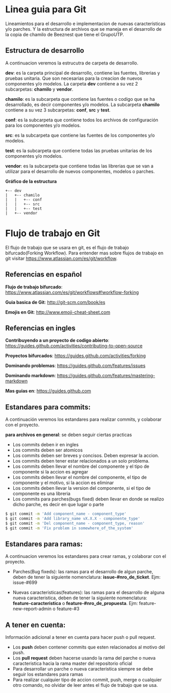 Linea guia para Git
===================
Lineamientos para el desarrollo e implementacion de nuevas características y/o parches. Y la estructura de archivos que se maneja en el desarrollo de la copia de chamilo de Beeznest que tiene el GrupoUTP.


Estructura de desarrollo
------------------------
A continuacion veremos la estrucutra de carpeta de desarrollo.

**dev**: es la carpeta principal de desarrollo, contiene las fuentes, librerias y pruebas unitaria. Que son necesarias para la creacion de nuevos componentes y/o modelos. La carpeta **dev** contiene a su vez 2 subcarpetas: **chamilo** y **vendor**.

**chamilo**: es la subcarpeta que contiene las fuentes o codigo que se ha desarrollado, es decir componentes y/o modelos. La subcarpeta **chamilo** contiene a su vez 3 subcarpetas: **conf**, **src** y **test**.

**conf**: es la subcarpeta que contiene todos los archivos de configuración para los componentes y/o modelos.

**src**: es la subcarpeta que contiene las fuentes de los componentes y/o modelos.

**test**: es la subcarpeta que contiene todas las pruebas unitarias de los componentes y/o modelos.

**vendor**: es la subcarpeta que contiene todas las librerias que se van a utilizar para el desarrollo de nuevos componentes, modelos o parches.

**Gráfico de la estructura**

```
+-- dev
|   +-- chamilo
|   |   +-- conf
|   |   +-- src
|   |   +-- test
|   +-- vendor
```

Flujo de trabajo en Git
=======================
El flujo de trabajo que se usara en git, es el flujo de trabajo bifurcado(Forking Workflow). 
Para entender mas sobre flujos de trabajo en git visitar https://www.atlassian.com/es/git/workflow.

Referencias en español
----------------------
**Flujo de trabajo bifurcado**: https://www.atlassian.com/es/git/workflows#!workflow-forking

**Guia basica de Git**: http://git-scm.com/book/es

**Emojis en Git**: http://www.emoji-cheat-sheet.com


Referencias en ingles
---------------------
**Contribuyendo a un proyecto de codigo abierto**: https://guides.github.com/activities/contributing-to-open-source

**Proyectos bifurcados**: https://guides.github.com/activities/forking

**Dominando problemas**: https://guides.github.com/features/issues

**Dominando markdown**: https://guides.github.com/features/mastering-markdown

**Mas guias en**: https://guides.github.com

Estandares para commits:
----------------------
A continuación veremos los estandares para realizar commits, y colaborar con el proyecto.

**para archivos en general**: se deben seguir ciertas practicas

* Los commits deben ir en ingles
* Los commits deben ser atomicos
* Los commits deben ser breves y concisos. Deben expresar la accion.
* Los commits deben tener estar relacionados a un solo problema.
* Los commits deben llevar el nombre del componente y el tipo de componente si la accion es agregar
* Los commits deben llevar el nombre del componente, el tipo de componente y el motivo, si la accion es eliminar
* Los commits deben llevar la version del componente, si el tipo de componente es una libreria
* Los commits para parches(bugs fixed) deben llevar en donde se realizo dicho parche, es decir en que lugar o parte

```bash
$ git commit -m 'Add component_name - component_type'
$ git commit -m 'Add library_name vX.X.X - componente_type'
$ git commit -m 'Del component_name - component_type, reason'
$ git commit -m 'Fix problem in somewhere_of_the_system'
```

Estandares para ramas:
----------------------
A continuacion veremos los estandares para crear ramas, y colaborar con el proyecto.

* Parches(Bug fixeds): las ramas para el desarrollo de algun parche, deben de tener la siguiente nomenclatura: **issue-#nro_de_ticket**. Ejm: issue-#699 


* Nuevas caracteristicas(features): las ramas para el desarrollo de alguna nueva caracteristica, deben de tener la siguiente nomenclatura: **feature-caracteristica** o **feature-#nro_de_propuesta**. Ejm: feature-new-report-admin o feature-#3


A tener en cuenta:
------------------
Información adicional a tener en cuenta para hacer push o pull request.

* Los **push** deben contener commits que esten relacionados al motivo del push.
* Los **pull request** deben hacerse usando la rama del parche o nueva caracteristica hacia la rama master del repositorio oficial
* Para desarrollar un parche o nueva caracteristica siempre se debe seguir los estandares para ramas
* Para realizar cualquier tipo de accion commit, push, merge o cualquier otro comando, no olvidar de leer antes el flujo de trabajo que se usa.


